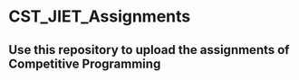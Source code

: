 # CST_JIET_Assignments

## Use this repository to upload the assignments of Competitive Programming 
